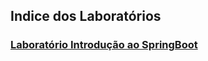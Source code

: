 ## Indice dos Laboratórios

### [Laboratório Introdução ao SpringBoot](./Introducao%20SpringBoot/)<br/>